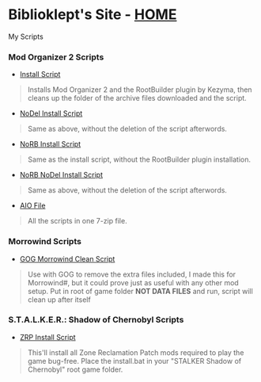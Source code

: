 # Biblioklept's Site - [HOME](https://biblioklept.github.io/)
My Scripts

### Mod Organizer 2 Scripts

- [Install Script](./dl/mo2/install.bat)
> Installs Mod Organizer 2 and the RootBuilder plugin by Kezyma, then cleans up the folder of the archive files downloaded and the script.
- [NoDel Install Script](./dl/mo2/install-nodel.bat)
> Same as above, without the deletion of the script afterwords.
- [NoRB Install Script](./dl/mo2/install-norb.bat)
> Same as the install script, without the RootBuilder plugin installation.
- [NoRB NoDel Install Script](./dl/mo2/install-norb-nodel.bat)
> Same as above, without the deletion of the script afterwords.
- [AIO File](./dl/mo2/aio-mo2.7z)
> All the scripts in one 7-zip file.

### Morrowind Scripts

- [GOG Morrowind Clean Script](./dl/mw/gogmwclean.bat)
> Use with GOG to remove the extra files included, I made this for Morrowind#, but it could prove just as useful with any other mod setup. Put in root of game folder **NOT DATA FILES** and run, script will clean up after itself

### S.T.A.L.K.E.R.: Shadow of Chernobyl Scripts

- [ZRP Install Script](./dl/shoc)
> This'll install all Zone Reclamation Patch mods required to play the game bug-free. Place the install.bat in your "STALKER Shadow of Chernobyl" root game folder.